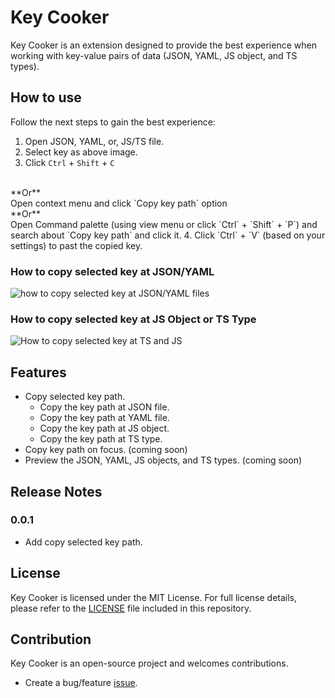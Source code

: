 # Key Cooker

Key Cooker is an extension designed to provide the best experience when working with key-value pairs of data (JSON, YAML, JS object, and TS types).

## How to use

Follow the next steps to gain the best experience:

1. Open JSON, YAML, or, JS/TS file.
2. Select key as above image.
3. Click `Ctrl` + `Shift` + `C`
  <br>
  **Or**
  <br>
  Open context menu and click `Copy key path` option
  <br>
  **Or**
  <br>
  Open Command palette (using view menu or click `Ctrl` + `Shift` + `P`) and search about `Copy key path` and click it.
4. Click `Ctrl` + `V` (based on your settings) to past the copied key.

### How to copy selected key at JSON/YAML

![how to copy selected key at JSON/YAML files](/images//Copy%20key%20path.gif)

### How to copy selected key at JS Object or TS Type

![How to copy selected key at TS and JS](/images/Copy%20selected%20key%20path%20at%20ts,js.gif)

## Features

- Copy selected key path.
  - Copy the key path at JSON file.
  - Copy the key path at YAML file.
  - Copy the key path at JS object.
  - Copy the key path at TS type.
- Copy key path on focus. (coming soon)
- Preview the JSON, YAML, JS objects, and TS types. (coming soon)

<!-- ## Requirements

If you have any requirements or dependencies, add a section describing those and how to install and configure them. -->

<!-- ## Extension Settings

Include if your extension adds any VS Code settings through the `contributes.configuration` extension point.

For example:

This extension contributes the following settings:

* `myExtension.enable`: Enable/disable this extension.
* `myExtension.thing`: Set to `blah` to do something. -->

<!-- ## Known Issues

Calling out known issues can help limit users opening duplicate issues against your extension. -->

## Release Notes

### 0.0.1

- Add copy selected key path.

## License
Key Cooker is licensed under the MIT License. For full license details, please refer to the [LICENSE](./LICENSE) file included in this repository.

## Contribution
Key Cooker is an open-source project and welcomes contributions.

- Create a bug/feature [issue](https://github.com/MohamedAli00949/KeyCooker/issues).
